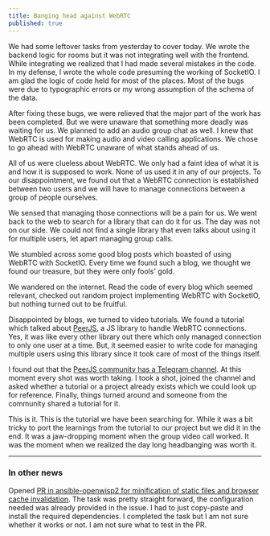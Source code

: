 ```yaml
---
title: Banging head against WebRTC
published: true
---
```


We had some leftover tasks from yesterday to cover today. We wrote the backend
logic for rooms but it was not integrating well with the frontend.
While integrating we realized that I had made several mistakes in the code.
In my defense, I wrote the whole code presuming the working of SocketIO.
I am glad the logic of code held for most of the places.
Most of the bugs were due to typographic errors or my wrong assumption of the
schema of the data.

After fixing these bugs, we were relieved that the major part of the work has
been completed. But we were unaware that something more deadly was waiting for
us. We planned to add an audio group chat as well. I knew that WebRTC is used
for making audio and video calling applications. We chose to go ahead with
WebRTC unaware of what stands ahead of us.

All of us were clueless about WebRTC. We only had a faint idea of what it is
and how it is supposed to work. None of us used it in any of our projects.
To our disappointment, we found out that a WebRTC connection is established
between two users and we will have to manage connections between a group of
people ourselves.

We sensed that managing those connections will be a pain for us. We went back
to the web to search for a library that can do it for us. The day was not on
our side. We could not find a single library that even talks about using it
for multiple users, let apart managing group calls.

We stumbled across some good blog posts which boasted of using WebRTC with
SocketIO. Every time we found such a blog, we thought we found our treasure,
but they were only fools' gold.

We wandered on the internet. Read the code of every blog which seemed relevant,
checked out random project implementing WebRTC with SocketIO, but nothing turned
out to be fruitful.

Disappointed by blogs, we turned to video tutorials. We found a tutorial which
talked about [PeerJS](https://peerjs.com/), a JS library to handle WebRTC
connections. Yes, it was like every other library out there which only managed
connection to only one user at a time. But, it seemed easier to write code for
managing multiple users using this library since it took care of most of the
things itself.

I found out that the [PeerJS community has a Telegram channel](https://t.me/joinchat/ENhPuhTvhm8WlIxTjQf7Og).
At this moment every shot was worth taking. I took a shot, joined the channel
and asked whether a tutorial or a project already exists which we could look up
for reference. Finally, things turned around and someone from the community
shared a tutorial for it.

This is it. This is the tutorial we have been searching for. While it was a bit
tricky to port the learnings from the tutorial to our project but we did it in the
end. It was a jaw-dropping moment when the group video call worked. It was the
moment when we realized the day long headbanging was worth it.

-----------------

### In other news

Opened [PR in ansible-openwisp2 for minification of static files and browser cache invalidation](https://github.com/openwisp/ansible-openwisp2/pull/222).
The task was pretty straight forward, the configuration needed was already
provided in the issue. I had to just copy-paste and install the required
dependencies. I completed the task but I am not sure whether it works or not.
I am not sure what to test in the PR.
